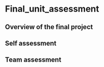 # Final_unit_assessment

## Overview of the final project


## Self assessment


## Team assessment

